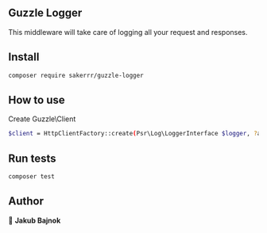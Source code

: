 <h2 align="left">Guzzle Logger</h1>
<p>
</p>

This middleware will take care of logging all your request and responses.

## Install

```sh
composer require sakerrr/guzzle-logger
```

## How to use

Create Guzzle\Client

```sh
$client = HttpClientFactory::create(Psr\Log\LoggerInterface $logger, ?array $options);
```

## Run tests

```sh
composer test
```

## Author

👤 **Jakub Bajnok**
